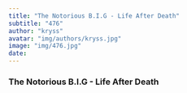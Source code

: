 ```yaml
---
title: "The Notorious B.I.G - Life After Death"
subtitle: "476"
author: "kryss"
avatar: "img/authors/kryss.jpg"
image: "img/476.jpg"
date:
---
```


### The Notorious B.I.G - Life After Death
